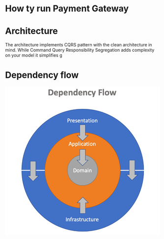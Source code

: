 # How ty run Payment Gateway

# Architecture
The architecture implements CQRS pattern with the clean architecture in mind.
While Command Query Responsibility Segregation adds complexity on your model it simplifies g

# Dependency flow

![Project dependency flow](Documents/dependency-flow.png)

